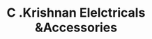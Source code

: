 ---
title: "C .Krishnan Elelctricals &Accessories"
url: /kozhikode/c-krishnan-elelctricals-andaccessories/
shop: electrical
---